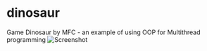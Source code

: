 # dinosaur
Game Dinosaur by MFC - an example of using OOP for Multithread programming
![Screenshot](snake.png)
